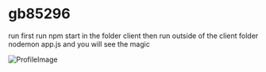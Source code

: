 # gb85296
run 
first run npm start in the folder client then run outside of the client folder nodemon app.js 
and you will see  the magic

![ProfileImage](https://media.giphy.com/media/h4TrXsrE6dKMB7tTQU/giphy.gif)
